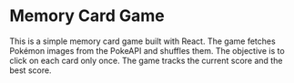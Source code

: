 # Memory Card Game

This is a simple memory card game built with React. The game fetches Pokémon images from the PokeAPI and shuffles them. The objective is to click on each card only once. The game tracks the current score and the best score.